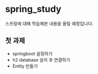 # spring_study
스프링에 대해 학습해본 내용을 올릴 예정입니다.

## 첫 과제
- springboot 설정하기
- h2 database 설치 후 연결하기
- Entity 만들기
